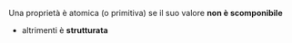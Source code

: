 Una proprietà è atomica (o primitiva) se il suo valore **non è scomponibile**
- altrimenti è **strutturata**
